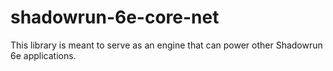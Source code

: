 # shadowrun-6e-core-net
This library is meant to serve as an engine that can power other Shadowrun 6e applications.

